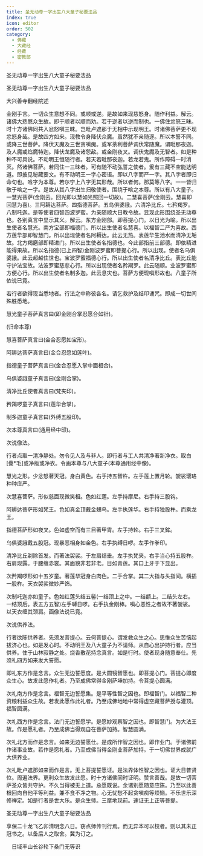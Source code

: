 ```yaml
---
title: 圣无动尊一字出生八大童子秘要法品
index: true
icon: editor
order: 502
category:
  - 佛藏
  - 大藏经
  - 经藏
  - 密教部
---
```


  圣无动尊一字出生八大童子秘要法品  

圣无动尊一字出生八大童子秘要法品  

大兴善寺翻经院述  

金刚手言。一切众生意想不同。或顺或逆。是故如来现慈怒身。随作利益。解云。诸佛大悲愍众生故。即于顺者以顺而劝。若于逆者以逆而制也。一佛住忿怒三昧。时十方诸佛同共入忿怒嗔三昧。岂毗卢遮那于无相中示现明王。时诸佛菩萨更不现忿怒身哉。是故四方如来。现教令身降伏众魔。虽然犹不亲随逐。所以本誓不同。或降三世菩萨。降伏天魔及三世贪嗔痴。或军荼利菩萨调伏常随魔。谓毗那夜迦。及人魔或焰魔特迦。降伏龙魔及诸怨敌。或金刚夜叉。调伏鬼魔及无智者。如是种种不可具说。不动明王恒随行者。若天若毗那夜迦。若龙若鬼。所作障碍一时消灭。然诸佛菩萨。若同住一三昧者。可有随不动弘誓之使者。爰有三藏不空能达明道。即披见秘藏要文。有不动明王一字心密语。即以八字而严一字。其八字者即归命句也。唅字为本尊。若尔宁上八字无其形哉。所以者何。那莫等八字。一一皆归敬于唅之一字。是故从其八字出生归敬使者。围绕于唅之本尊。所以有八大童子。一慧光菩萨(金刚云。回光即以慧如光照回一切故)。二慧喜菩萨(金刚云。慧喜即回慧为喜)。三阿耨达菩萨。四指德菩萨。五乌俱婆誐。六清净比丘。七矜羯罗。八制吒迦。是等使者四智四波罗蜜。为亲随顺大日教令故。显现此形围绕圣无动尊也。各别真言中显示其义。解云。东方金刚部。即菩提心门。以日光为喻。所以出生使者名慧光。南方宝部即福德门。所以出生使者名慧喜。以福智二严为喜故。西方莲华部即智慧门。所以出现使者名阿耨达。此云无热。表莲华生池水而清净无垢故。北方羯磨部即精进门。所以出生使者名指德也。今此部指前三部德。即依精进能得果故。所以名指德(已上四智)金刚波罗蜜即菩提心行。所以出现。使者名乌俱婆誐。此云超越住世也。宝波罗蜜福德心行。所以出生使者名清净比丘。表比丘能守护法宝故。法波罗蜜慈悲心行。所以出现使者名矜羯罗。此云随顺。业波罗蜜即方便心行。所以出生使者名制多迦。此云息灾也。菩萨方便现嗔形故也。八童子所依说已竟。  

若行者欲得现当悉地者。行法之中称彼各名。请乞救护及结印诵咒。即成一切世间殊胜悉地。  

慧光童子菩萨真言曰(即金刚合掌忍愿合如针)。  

(归命本尊)  

慧喜菩萨真言曰(金合忍愿如宝形)。  

阿耨达菩萨真言曰(金合忍愿如莲叶)。  

指德童子菩萨真言曰(金合忍愿入掌中面相合)。  

乌俱婆誐童子真言曰(金刚合掌)。  

清净比丘使者真言曰(梵夹印)。  

矜羯啰童子真言曰(莲华合掌)。  

制多迦童子真言曰(外缚五股印)。  

次本尊真言曰(通用经中印)。  

次说像法。  

行者点取一清净静处。勿令见人及与非人。即行者与工人共清净著新净衣。取白[疊*毛]或净版或净衣。令画本尊与八大童子(本尊通用经中像)。  

慧光之形。少忿怒著天冠。身白黄色。右手持五智杵。左手莲上置月轮。袈裟璎珞种种庄严。  

次慧喜菩萨。形似慈面现微笑相。色如红莲。左手持摩尼。右手持三股钩。  

阿耨达菩萨形如梵王。色如真金顶戴金翅鸟。左手执莲华。右手持独股杵。而乘龙王。  

指德菩萨形如夜叉。色如虚空而有三目著甲胄。左手持轮。右手三叉鉾。  

乌俱婆誐戴五股冠。现暴恶相身如金色。右手执缚日啰。左手作拳印。  

清净比丘剃除首发。而著法袈裟。于左肩结垂。左手执梵夹。右手当心持五股杵。右肩现露。于腰缠赤裳。其面貌非若非老。目如青莲。其口上牙于下显出。  

次矜羯啰形如十五岁童。著莲华冠身白肉色。二手合掌。其二大指与头指间。横插一股杵。天衣袈裟微妙严饰。  

次制吒迦亦如童子。色如红莲头结五髻(一结顶上之中。一结额上。二结头左右。一结顶后。表五方五智)左手嚩日啰。右手执金刚棒。嗔心恶性之者故不著袈裟。以天衣缠其颈肩。画像法说已竟。  

次说供养法。  

行者欲陈供养者。先须发菩提心。云何菩提心。谓发救众生之心。思惟众生苦恼起拔济心也。如是发心时。不动明王及八大童子为不请师。从自心出护持行者。应当供养。住于山林寂静之处。烧香散花持念真言。如是行时。使者现身随意奉仕。先须礼四方如来发大誓愿。  

即礼东方作是念言。众生无边誓愿度。是大圆镜智愿也。即菩提心门。菩提心即度众生心。故发此愿作礼者。乃至成佛常得金刚萨埵加持。令菩提心圆满。  

次礼南方作是念言。福智无边誓愿集。是平等性智之因也。即福智门。以福智二种资粮利益众生故。若发此愿作此礼者。乃至成佛地地中常得虚空藏菩萨授与灌顶。福智圆满。  

次礼西方作是念言。法门无边誓愿学。是愿妙观察智之因也。即智慧门。为大法王故。作是愿礼者。乃至成佛当得观自在菩萨加持。智慧圆满。  

次礼北方而作是念言。如来无边誓愿仕。是成所作智之因也。即作业门。于诸佛前作诸事业故。若作是愿礼者。乃至成佛当得金刚业菩萨加持。于一切佛世界成就广大供养业。  

次礼毗卢遮那如来而作是言。无上菩提誓愿证。是法界体性智之因也。证大日普贤位。周遍法界。更利众生故发此愿。时十方诸佛同时证明。赞言善哉。是故一切菩萨圣众皆共守护。不久当得被无上道。总愿既说。余诸别愿随意应陈。乃至以此善根回向自他平等利益。兼不食不净之物。心无忧愁不起贪嗔痴等烦恼。不乐世乐深修禅定。如是行者是世大乐。是众生师。三摩地现前。速证无上正等菩提。  

圣无动尊一字出生八大童子秘要法品  

享保二十龙飞乙卯清明念八日。窃点师传刊行焉。而无异本可以校者。则以其未正冠书之。以备后人之取舍。冀为订之。  

　日域丰山长谷轮下桑门无等识  

